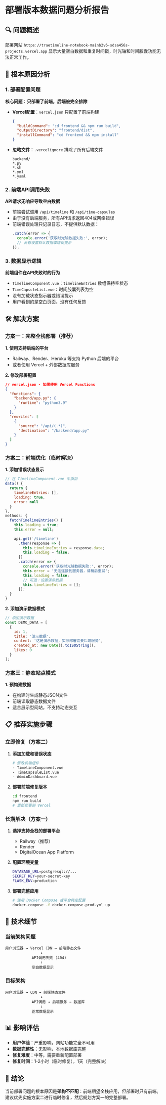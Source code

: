 # 部署版本数据问题分析报告

## 🔍 问题概述

部署网站 `https://traetimeline-notebook-mainb2v6-sdsa456s-projects.vercel.app` 显示大量空白数据和重复时间戳，时光轴和时间胶囊功能无法正常工作。

## 🎯 根本原因分析

### 1. 部署配置问题

**核心问题：只部署了前端，后端被完全排除**

- **Vercel配置**：`vercel.json` 只配置了前端构建
  ```json
  {
    "buildCommand": "cd frontend && npm run build",
    "outputDirectory": "frontend/dist",
    "installCommand": "cd frontend && npm install"
  }
  ```

- **忽略文件**：`.vercelignore` 排除了所有后端文件
  ```
  backend/
  *.py
  *.sh
  *.yml
  *.yaml
  ```

### 2. 前端API调用失败

**API请求无响应导致空白数据**

- 前端尝试调用 `/api/timeline` 和 `/api/time-capsules`
- 由于没有后端服务，所有API请求返回404或网络错误
- 前端错误处理只记录日志，不提供默认数据：
  ```javascript
  .catch(error => {
    console.error('获取时光轴数据失败:', error);
    // 没有设置默认数据或错误提示
  });
  ```

### 3. 数据显示逻辑

**前端组件在API失败时的行为**

- `TimelineComponent.vue`：`timelineEntries` 数组保持空状态
- `TimeCapsuleList.vue`：时间胶囊列表为空
- 没有加载状态指示器或错误提示
- 用户看到的是空白页面，没有任何反馈

## 🛠️ 解决方案

### 方案一：完整全栈部署（推荐）

**1. 使用支持后端的平台**
- Railway、Render、Heroku 等支持 Python 后端的平台
- 或者使用 Vercel + 外部数据库服务

**2. 修改部署配置**
```json
// vercel.json - 如果使用 Vercel Functions
{
  "functions": {
    "backend/app.py": {
      "runtime": "python3.9"
    }
  },
  "rewrites": [
    {
      "source": "/api/(.*)",
      "destination": "/backend/app.py"
    }
  ]
}
```

### 方案二：前端优化（临时解决）

**1. 添加错误状态显示**
```javascript
// 在 TimelineComponent.vue 中添加
data() {
  return {
    timelineEntries: [],
    loading: true,
    error: null
  }
},
methods: {
  fetchTimelineEntries() {
    this.loading = true;
    this.error = null;
    
    api.get('/timeline')
      .then(response => {
        this.timelineEntries = response.data;
        this.loading = false;
      })
      .catch(error => {
        console.error('获取时光轴数据失败:', error);
        this.error = '无法连接到服务器，请稍后重试';
        this.loading = false;
        // 可选：设置演示数据
        this.timelineEntries = [];
      });
  }
}
```

**2. 添加演示数据模式**
```javascript
// 添加演示数据
const DEMO_DATA = [
  {
    id: 1,
    title: '演示数据',
    content: '这是演示数据，实际部署需要后端服务',
    created_at: new Date().toISOString(),
    likes: 0
  }
];
```

### 方案三：静态站点模式

**1. 预构建数据**
- 在构建时生成静态JSON文件
- 前端读取静态数据文件
- 适合展示型网站，不支持动态交互

## 📋 推荐实施步骤

### 立即修复（方案二）

1. **添加加载和错误状态**
   ```bash
   # 修改前端组件
   - TimelineComponent.vue
   - TimeCapsuleList.vue
   - AdminDashboard.vue
   ```

2. **部署前端修复版本**
   ```bash
   cd frontend
   npm run build
   # 重新部署到 Vercel
   ```

### 长期解决（方案一）

1. **选择支持全栈的部署平台**
   - Railway（推荐）
   - Render
   - DigitalOcean App Platform

2. **配置环境变量**
   ```bash
   DATABASE_URL=postgresql://...
   SECRET_KEY=your-secret-key
   FLASK_ENV=production
   ```

3. **部署完整应用**
   ```bash
   # 使用 Docker Compose 或平台特定配置
   docker-compose -f docker-compose.prod.yml up
   ```

## 🔧 技术细节

### 当前架构问题
```
用户浏览器 → Vercel CDN → 前端静态文件
                ↓
            API调用失败 (404)
                ↓
            空白数据显示
```

### 目标架构
```
用户浏览器 → CDN → 前端静态文件
                ↓
            API调用 → 后端服务 → 数据库
                ↓
            正常数据显示
```

## 📊 影响评估

- **用户体验**：严重影响，网站功能完全不可用
- **数据完整性**：无影响，本地数据库完整
- **修复难度**：中等，需要重新配置部署
- **修复时间**：1-2小时（临时修复），1天（完整解决）

## 🎯 结论

当前部署问题的根本原因是**架构不匹配**：前端期望全栈应用，但部署时只有前端。建议优先实施方案二进行临时修复，然后规划方案一的完整部署。
